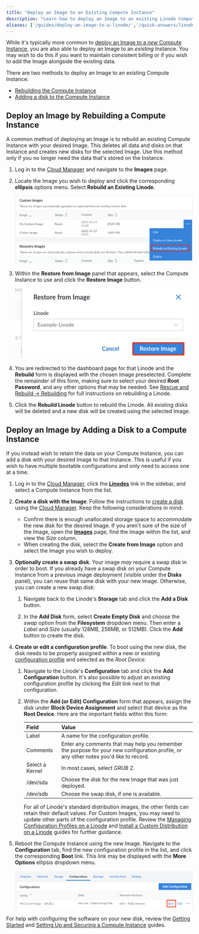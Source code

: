 ```yaml
---
title: "Deploy an Image to an Existing Compute Instance"
description: "Learn how to deploy an Image to an existing Linode Compute Instance by rebuilding it or adding a new disk."
aliases: ['/guides/deploy-an-image-to-a-linode/','/quick-answers/linode-platform/deploy-an-image-to-a-linode/','/quick-answers/linode-platform/deploy-an-image-to-a-linode-classic-manager/']
---
```


While it's typically more common to [deploy an Image to a *new* Compute Instance](/docs/products/tools/images/guides/deploy-image-to-new-linode/), you are also able to deploy an Image to an *existing* Instance. You may wish to do this if you want to maintain consistent billing or if you wish to add the Image alongside the existing data.

There are two methods to deploy an Image to an existing Compute Instance:

- [Rebuilding the Compute Instance](#deploy-an-image-by-rebuilding-a-compute-instance)
- [Adding a disk to the Compute Instance](#deploy-an-image-by-adding-a-disk-to-a-compute-instance)

## Deploy an Image by Rebuilding a Compute Instance

A common method of deploying an Image is to rebuild an existing Compute Instance with your desired Image. This deletes all data and disks on that Instance and creates new disks for the selected Image. Use this method only if you no longer need the data that's stored on the Instance.

1. Log in to the [Cloud Manager](https://cloud.linode.com/) and navigate to the **Images** page.

1. Locate the Image you wish to deploy and click the corresponding **ellipsis** options menu. Select **Rebuild an Existing Linode**.

    ![Rebuild an existing Linode with an Image](images-deploy-existing-linode.png)

1.  Within the **Restore from Image** panel that appears, select the Compute Instance to use and click the **Restore Image** button.

    ![The 'Restore from Image' panel in the Cloud Manager](restore-from-image-panel.png)

1. You are redirected to the dashboard page for that Linode and the **Rebuild** form is displayed with the chosen Image preselected. Complete the remainder of this form, making sure to select your desired **Root Password**, and any other options that may be needed. See [Rescue and Rebuild → Rebuilding](/docs/products/compute/compute-instances/guides/rescue-and-rebuild/#rebuilding) for full instructions on rebuilding a Linode.

1. Click the **Rebuild Linode** button to rebuild the Linode. All existing disks will be deleted and a new disk will be created using the selected Image.

## Deploy an Image by Adding a Disk to a Compute Instance

If you instead wish to retain the data on your Compute Instance, you can add a disk with your desired Image to that Instance. This is useful if you wish to have multiple bootable configurations and only need to access one at a time.

1. Log in to the [Cloud Manager](https://cloud.linode.com/), click the **[Linodes](https://cloud.linode.com/linodes)** link in the sidebar, and select a Compute Instance from the list.

1. **Create a disk with the Image**. Follow the instructions to [create a disk](/docs/products/compute/compute-instances/guides/disks-and-storage/#create-a-disk) using the [Cloud Manager](https://cloud.linode.com/). Keep the following considerations in mind:

    - Confirm there is enough unallocated storage space to accommodate the new disk for the desired Image. If you aren't sure of the size of the Image, open the **[Images](https://cloud.linode.com/images)** page, find the Image within the list, and view the *Size* column.
    - When creating the disk, select the **Create from Image** option and select the Image you wish to deploy.

1. **Optionally create a swap disk**. Your image *may* require a swap disk in order to boot. If you already have a swap disk on your Compute Instance from a previous image deployment (visible under the **Disks** panel), you can reuse that same disk with your new image. Otherwise, you can create a new swap disk:

    1. Navigate back to the Linode's **Storage** tab and click the **Add a Disk** button.

    1. In the **Add Disk** form, select **Create Empty Disk** and choose the *swap* option from the **Filesystem** dropdown menu. Then enter a *Label* and *Size* (usually 128MB, 256MB, or 512MB). Click the **Add** button to create the disk.

1. **Create or edit a configuration profile**. To boot using the new disk, the disk needs to be properly assigned within a new or existing [configuration profile](/docs/products/compute/compute-instances/guides/configuration-profiles/) and selected as the *Root Device*.

    1. Navigate to the Linode's **Configuration** tab and click the **Add Configuration** button. It's also possible to adjust an existing configuration profile by clicking the *Edit* link next to that configuration.

    1. Within the **Add (or Edit) Configuration** form that appears, assign the disk under **Block Device Assignment** and select that device as the **Root Device**. Here are the important fields within this form:

        | Field | Value |
        |-------|-------------|
        | Label | A name for the configuration profile. |
        | Comments | Enter any comments that may help you remember the purpose for your new configuration profile, or any other notes you'd like to record. |
        | Select a Kernel | In most cases, select *GRUB 2*. |
        | /dev/sda | Choose the disk for the new Image that was just deployed. |
        | /dev/sdb | Choose the swap disk, if one is available. |

        For all of Linode's standard distribution images, the other fields can retain their default values. For Custom Images, you may need to update other parts of the configuration profile. Review the [Managing Configuration Profiles on a Linode](/docs/products/compute/compute-instances/guides/configuration-profiles//#editing-a-configuration-profile) and [Install a Custom Distribution on a Linode](/docs/products/compute/compute-instances/guides/install-a-custom-distribution/) guides for further guidance.

1. Reboot the Compute Instance using the new Image. Navigate to the **Configuration** tab, find the new configuration profile in the list, and click the corresponding **Boot** link. This link may be displayed with the **More Options** ellipsis dropdown menu.

    ![Boot the configuration profile](config-profile-boot.png "Boot the configuration profile")

For help with configuring the software on your new disk, review the [Getting Started](/docs/products/platform/get-started/) and [Setting Up and Securing a Compute Instance](/docs/products/compute/compute-instances/guides/set-up-and-secure/) guides.
